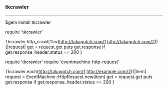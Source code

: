 ### tkcrawler
---

$gem install tkcrawler

require 'tkcrawler'

Tkcrawler.http_crawl(%w(http://takagotch.com/1 http://takagotch.com/2)) {|request|
  get = request.get
  puts get.response if get.response_header.status == 200
}

require 'tkcrawler'
require 'eventmachine-http-request'

Tkcrawler.each(http://takagotch.com/1 http://example.com/2){|item|
  request = EventMachine::HttpResuest.new(item)
  get = request.get
  puts get.response if get.response_header.status == 200
}
